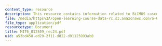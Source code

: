 ```yaml
---
content_type: resource
description: This resource contains information related to BiCMOS cascode amplifier.
file: /media/https%3A/open-learning-course-data-rc.s3.amazonaws.com/6-012-microelectronic-devices-and-circuits-spring-2009/a53bd458ed202f11d822d01125993ab0_MIT6_012S09_rec24.pdf
file_type: application/pdf
resourcetype: Document
title: MIT6_012S09_rec24.pdf
uid: a53bd458-ed20-2f11-d822-d01125993ab0
---
```

